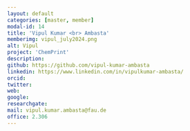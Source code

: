 ```yaml
---
layout: default
categories: [master, member]
modal-id: 14
title: 'Vipul Kumar <br> Ambasta'
memberimg: vipul_july2024.png
alt: Vipul
project: 'ChemPrint'
description: 
github: https://github.com/vipul-kumar-ambasta
linkedin: https://www.linkedin.com/in/vipulkumar-ambasta/
orcid: 
twitter: 
web:
google: 
researchgate: 
mail: vipul.kumar.ambasta@fau.de
office: 2.306
---
```

